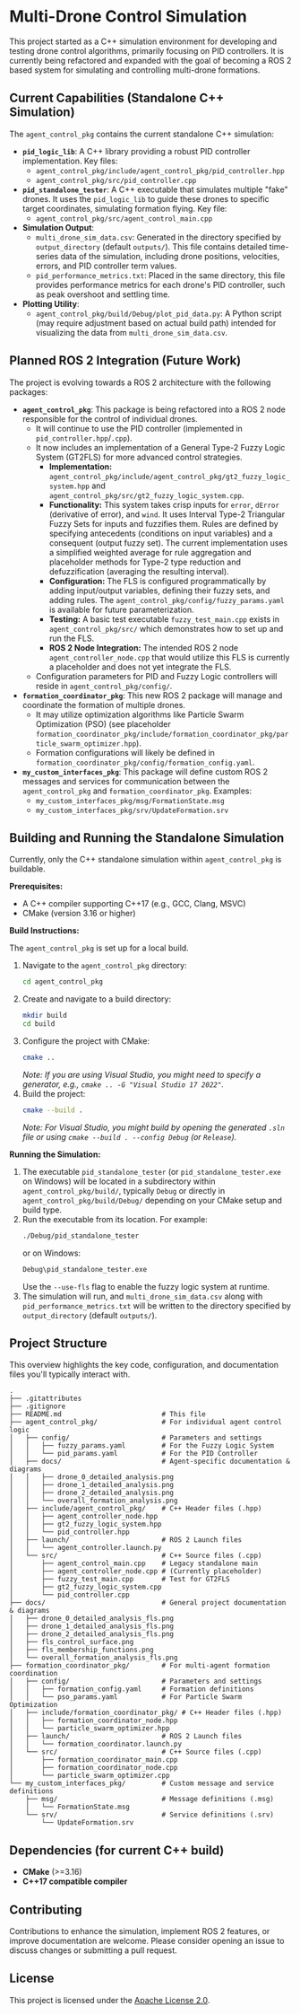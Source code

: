 # Multi-Drone Control Simulation

This project started as a C++ simulation environment for developing and testing drone control algorithms, primarily focusing on PID controllers. It is currently being refactored and expanded with the goal of becoming a ROS 2 based system for simulating and controlling multi-drone formations.

## Current Capabilities (Standalone C++ Simulation)

The `agent_control_pkg` contains the current standalone C++ simulation:

*   **`pid_logic_lib`**: A C++ library providing a robust PID controller implementation. Key files:
    *   `agent_control_pkg/include/agent_control_pkg/pid_controller.hpp`
    *   `agent_control_pkg/src/pid_controller.cpp`
*   **`pid_standalone_tester`**: A C++ executable that simulates multiple "fake" drones. It uses the `pid_logic_lib` to guide these drones to specific target coordinates, simulating formation flying. Key file:
    *   `agent_control_pkg/src/agent_control_main.cpp`
*   **Simulation Output**:
    *   `multi_drone_sim_data.csv`: Generated in the directory specified by `output_directory` (default `outputs/`). This file contains detailed time-series data of the simulation, including drone positions, velocities, errors, and PID controller term values.
    *   `pid_performance_metrics.txt`: Placed in the same directory, this file provides performance metrics for each drone's PID controller, such as peak overshoot and settling time.
*   **Plotting Utility**:
    *   `agent_control_pkg/build/Debug/plot_pid_data.py`: A Python script (may require adjustment based on actual build path) intended for visualizing the data from `multi_drone_sim_data.csv`.

## Planned ROS 2 Integration (Future Work)

The project is evolving towards a ROS 2 architecture with the following packages:

*   **`agent_control_pkg`**: This package is being refactored into a ROS 2 node responsible for the control of individual drones.
    *   It will continue to use the PID controller (implemented in `pid_controller.hpp`/`.cpp`).
    *   It now includes an implementation of a General Type-2 Fuzzy Logic System (GT2FLS) for more advanced control strategies.
        *   **Implementation:** `agent_control_pkg/include/agent_control_pkg/gt2_fuzzy_logic_system.hpp` and `agent_control_pkg/src/gt2_fuzzy_logic_system.cpp`.
        *   **Functionality:** This system takes crisp inputs for `error`, `dError` (derivative of error), and `wind`. It uses Interval Type-2 Triangular Fuzzy Sets for inputs and fuzzifies them. Rules are defined by specifying antecedents (conditions on input variables) and a consequent (output fuzzy set). The current implementation uses a simplified weighted average for rule aggregation and placeholder methods for Type-2 type reduction and defuzzification (averaging the resulting interval).
        *   **Configuration:** The FLS is configured programmatically by adding input/output variables, defining their fuzzy sets, and adding rules. The `agent_control_pkg/config/fuzzy_params.yaml` is available for future parameterization.
        *   **Testing:** A basic test executable `fuzzy_test_main.cpp` exists in `agent_control_pkg/src/` which demonstrates how to set up and run the FLS.
        *   **ROS 2 Node Integration:** The intended ROS 2 node `agent_controller_node.cpp` that would utilize this FLS is currently a placeholder and does not yet integrate the FLS.
    *   Configuration parameters for PID and Fuzzy Logic controllers will reside in `agent_control_pkg/config/`.
*   **`formation_coordinator_pkg`**: This new ROS 2 package will manage and coordinate the formation of multiple drones.
    *   It may utilize optimization algorithms like Particle Swarm Optimization (PSO) (see placeholder `formation_coordinator_pkg/include/formation_coordinator_pkg/particle_swarm_optimizer.hpp`).
    *   Formation configurations will likely be defined in `formation_coordinator_pkg/config/formation_config.yaml`.
*   **`my_custom_interfaces_pkg`**: This package will define custom ROS 2 messages and services for communication between the `agent_control_pkg` and `formation_coordinator_pkg`. Examples:
    *   `my_custom_interfaces_pkg/msg/FormationState.msg`
    *   `my_custom_interfaces_pkg/srv/UpdateFormation.srv`

## Building and Running the Standalone Simulation

Currently, only the C++ standalone simulation within `agent_control_pkg` is buildable.

**Prerequisites:**

*   A C++ compiler supporting C++17 (e.g., GCC, Clang, MSVC)
*   CMake (version 3.16 or higher)

**Build Instructions:**

The `agent_control_pkg` is set up for a local build.

1.  Navigate to the `agent_control_pkg` directory:
    ```bash
    cd agent_control_pkg
    ```
2.  Create and navigate to a build directory:
    ```bash
    mkdir build
    cd build
    ```
3.  Configure the project with CMake:
    ```bash
    cmake ..
    ```
    *Note: If you are using Visual Studio, you might need to specify a generator, e.g., `cmake .. -G "Visual Studio 17 2022"`.*
4.  Build the project:
    ```bash
    cmake --build .
    ```
    *Note: For Visual Studio, you might build by opening the generated `.sln` file or using `cmake --build . --config Debug` (or `Release`).*

**Running the Simulation:**

1.  The executable `pid_standalone_tester` (or `pid_standalone_tester.exe` on Windows) will be located in a subdirectory within `agent_control_pkg/build/`, typically `Debug` or directly in `agent_control_pkg/build/Debug/` depending on your CMake setup and build type.
2.  Run the executable from its location. For example:
    ```bash
    ./Debug/pid_standalone_tester
    ```
    or on Windows:
    ```bash
    Debug\pid_standalone_tester.exe
    ```
    Use the `--use-fls` flag to enable the fuzzy logic system at runtime.
3.  The simulation will run, and `multi_drone_sim_data.csv` along with `pid_performance_metrics.txt` will be written to the directory specified by `output_directory` (default `outputs/`).

## Project Structure

This overview highlights the key code, configuration, and documentation files you'll typically interact with.

```
.
├── .gitattributes
├── .gitignore
├── README.md                         # This file
├── agent_control_pkg/                # For individual agent control logic
│   ├── config/                       # Parameters and settings
│   │   ├── fuzzy_params.yaml         # For the Fuzzy Logic System
│   │   └── pid_params.yaml           # For the PID Controller
│   ├── docs/                         # Agent-specific documentation & diagrams
│   │   ├── drone_0_detailed_analysis.png
│   │   ├── drone_1_detailed_analysis.png
│   │   ├── drone_2_detailed_analysis.png
│   │   └── overall_formation_analysis.png
│   ├── include/agent_control_pkg/    # C++ Header files (.hpp)
│   │   ├── agent_controller_node.hpp
│   │   ├── gt2_fuzzy_logic_system.hpp
│   │   └── pid_controller.hpp
│   ├── launch/                       # ROS 2 Launch files
│   │   └── agent_controller.launch.py
│   └── src/                          # C++ Source files (.cpp)
│       ├── agent_control_main.cpp    # Legacy standalone main
│       ├── agent_controller_node.cpp # (Currently placeholder)
│       ├── fuzzy_test_main.cpp       # Test for GT2FLS
│       ├── gt2_fuzzy_logic_system.cpp
│       └── pid_controller.cpp
├── docs/                             # General project documentation & diagrams
│   ├── drone_0_detailed_analysis_fls.png
│   ├── drone_1_detailed_analysis_fls.png
│   ├── drone_2_detailed_analysis_fls.png
│   ├── fls_control_surface.png
│   ├── fls_membership_functions.png
│   └── overall_formation_analysis_fls.png
├── formation_coordinator_pkg/        # For multi-agent formation coordination
│   ├── config/                       # Parameters and settings
│   │   ├── formation_config.yaml     # Formation definitions
│   │   └── pso_params.yaml           # For Particle Swarm Optimization
│   ├── include/formation_coordinator_pkg/ # C++ Header files (.hpp)
│   │   ├── formation_coordinator_node.hpp
│   │   └── particle_swarm_optimizer.hpp
│   ├── launch/                       # ROS 2 Launch files
│   │   └── formation_coordinator.launch.py
│   └── src/                          # C++ Source files (.cpp)
│       ├── formation_coordinator_main.cpp
│       ├── formation_coordinator_node.cpp
│       └── particle_swarm_optimizer.cpp
└── my_custom_interfaces_pkg/         # Custom message and service definitions
    ├── msg/                          # Message definitions (.msg)
    │   └── FormationState.msg
    └── srv/                          # Service definitions (.srv)
        └── UpdateFormation.srv
```

## Dependencies (for current C++ build)

*   **CMake** (>=3.16)
*   **C++17 compatible compiler**

## Contributing

Contributions to enhance the simulation, implement ROS 2 features, or improve documentation are welcome. Please consider opening an issue to discuss changes or submitting a pull request.

## License

This project is licensed under the [Apache License 2.0](LICENSE).
